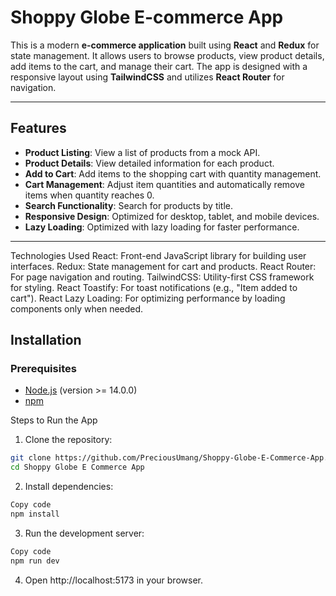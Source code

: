 # Shoppy Globe E-commerce App

This is a modern **e-commerce application** built using **React** and **Redux** for state management. It allows users to browse products, view product details, add items to the cart, and manage their cart. The app is designed with a responsive layout using **TailwindCSS** and utilizes **React Router** for navigation.

---

## Features

- **Product Listing**: View a list of products from a mock API.
- **Product Details**: View detailed information for each product.
- **Add to Cart**: Add items to the shopping cart with quantity management.
- **Cart Management**: Adjust item quantities and automatically remove items when quantity reaches 0.
- **Search Functionality**: Search for products by title.
- **Responsive Design**: Optimized for desktop, tablet, and mobile devices.
- **Lazy Loading**: Optimized with lazy loading for faster performance.

---
Technologies Used
React: Front-end JavaScript library for building user interfaces.
Redux: State management for cart and products.
React Router: For page navigation and routing.
TailwindCSS: Utility-first CSS framework for styling.
React Toastify: For toast notifications (e.g., "Item added to cart").
React Lazy Loading: For optimizing performance by loading components only when needed.

## Installation

### Prerequisites

- [Node.js](https://nodejs.org/en/) (version >= 14.0.0)
- [npm](https://www.npmjs.com/get-npm)

Steps to Run the App

1. Clone the repository:
```bash
git clone https://github.com/PreciousUmang/Shoppy-Globe-E-Commerce-App.git
cd Shoppy Globe E Commerce App
```

2. Install dependencies:
```bash
Copy code
npm install
```

3. Run the development server:
```bash
Copy code
npm run dev
```

4. Open http://localhost:5173 in your browser.